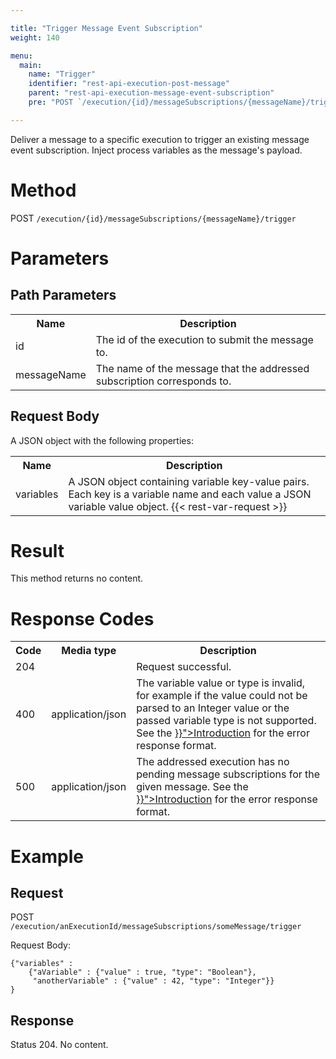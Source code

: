 ```yaml
---

title: "Trigger Message Event Subscription"
weight: 140

menu:
  main:
    name: "Trigger"
    identifier: "rest-api-execution-post-message"
    parent: "rest-api-execution-message-event-subscription"
    pre: "POST `/execution/{id}/messageSubscriptions/{messageName}/trigger`"

---
```



Deliver a message to a specific execution to trigger an existing message event subscription. Inject process variables as the message's payload.


# Method

POST `/execution/{id}/messageSubscriptions/{messageName}/trigger`


# Parameters

## Path Parameters

<table class="table table-striped">
  <tr>
    <th>Name</th>
    <th>Description</th>
  </tr>
  <tr>
    <td>id</td>
    <td>The id of the execution to submit the message to.</td>
  </tr>
  <tr>
    <td>messageName</td>
    <td>The name of the message that the addressed subscription corresponds to.</td>
  </tr>
</table>


## Request Body

A JSON object with the following properties:

<table class="table table-striped">
  <tr>
    <th>Name</th>
    <th>Description</th>
  </tr>
  <tr>
    <td>variables</td>
    <td>A JSON object containing variable key-value pairs. Each key is a variable name and each value a JSON variable value object.
    {{< rest-var-request >}}
  </tr>
</table>


# Result

This method returns no content.


# Response Codes

<table class="table table-striped">
  <tr>
    <th>Code</th>
    <th>Media type</th>
    <th>Description</th>
  </tr>
  <tr>
    <td>204</td>
    <td></td>
    <td>Request successful.</td>
  </tr>
  <tr>
    <td>400</td>
    <td>application/json</td>
    <td>The variable value or type is invalid, for example if the value could not be parsed to an Integer value or the passed variable type is not supported. See the <a href="{{< ref "/reference/rest/overview/_index.md#error-handling" >}}">Introduction</a> for the error response format.</td>
  </tr>
  <tr>
    <td>500</td>
    <td>application/json</td>
    <td>The addressed execution has no pending message subscriptions for the given message.
    See the <a href="{{< ref "/reference/rest/overview/_index.md#error-handling" >}}">Introduction</a> for the error response format.</td>
  </tr>
</table>

# Example

## Request

POST `/execution/anExecutionId/messageSubscriptions/someMessage/trigger`

Request Body:

    {"variables" :
        {"aVariable" : {"value" : true, "type": "Boolean"},
         "anotherVariable" : {"value" : 42, "type": "Integer"}}
    }

## Response

Status 204. No content.
